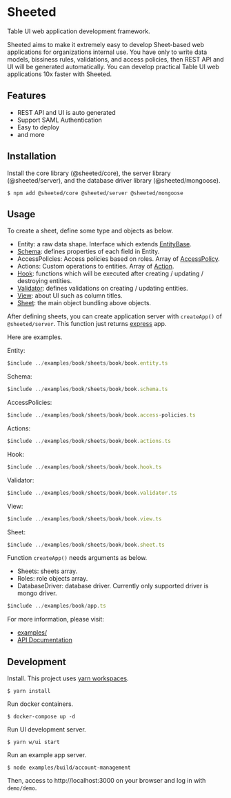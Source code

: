 <!-- README.md is generated automatically. DO NOT edit manually. -->

# Sheeted

Table UI web application development framework.

Sheeted aims to make it extremely easy to develop Sheet-based web applications for organizations internal use. You have only to write data models, bissiness rules, validations, and access policies, then REST API and UI will be generated automatically. You can develop practical Table UI web applications 10x faster with Sheeted.

## Features

* REST API and UI is auto generated
* Support SAML Authentication
* Easy to deploy
* and more

## Installation

Install the core library (@sheeted/core), the server library (@sheeted/server), and the database driver library (@sheeted/mongoose).

```console
$ npm add @sheeted/core @sheeted/server @sheeted/mongoose
```

## Usage

To create a sheet, define some type and objects as below.

[EntityBase]:https://realglobe-inc.github.io/sheeted/core/interfaces/_entitybase_type_.entitybase.html
[Schema]:https://realglobe-inc.github.io/sheeted/core/modules/_schema_type_.html#schema
[AccessPolicy]: https://realglobe-inc.github.io/sheeted/core/modules/_accesspolicy_type_.html#accesspolicy
[Action]: https://realglobe-inc.github.io/sheeted/core/modules/_action_type_.html#action
[Hook]:https://realglobe-inc.github.io/sheeted/core/modules/_hook_type_.html#hook
[Validator]:https://realglobe-inc.github.io/sheeted/core/modules/_validator_type_.html#validator
[View]:https://realglobe-inc.github.io/sheeted/core/modules/_view_type_.html#view
[Sheet]:https://realglobe-inc.github.io/sheeted/core/modules/_sheet_type_.html#sheet

* Entity: a raw data shape. Interface which extends [EntityBase][EntityBase].
* [Schema][Schema]: defines properties of each field in Entity.
* AccessPolicies: Access policies based on roles. Array of [AccessPolicy][AccessPolicy].
* Actions: Custom operations to entities. Array of [Action][Action].
* [Hook][Hook]: functions which will be executed after creating / updating / destroying entities.
* [Validator][Validator]: defines validations on creating / updating entities.
* [View][View]: about UI such as column titles.
* [Sheet][Sheet]: the main object bundling above objects.

After defining sheets, you can create application server with `createApp()` of `@sheeted/server`. This function just returns [express](https://expressjs.com/) app.

Here are examples.

Entity:

```ts
$include ../examples/book/sheets/book/book.entity.ts
```

Schema:

```ts
$include ../examples/book/sheets/book/book.schema.ts
```

AccessPolicies:

```ts
$include ../examples/book/sheets/book/book.access-policies.ts
```

Actions:

```ts
$include ../examples/book/sheets/book/book.actions.ts
```

Hook:

```ts
$include ../examples/book/sheets/book/book.hook.ts
```

Validator:

```ts
$include ../examples/book/sheets/book/book.validator.ts
```

View:

```ts
$include ../examples/book/sheets/book/book.view.ts
```

Sheet:

```ts
$include ../examples/book/sheets/book/book.sheet.ts
```

Function `createApp()` needs arguments as below.

* Sheets: sheets array.
* Roles: role objects array.
* DatabaseDriver: database driver. Currently only supported driver is mongo driver.

```ts
$include ../examples/book/app.ts
```

For more information, please visit:

* [examples/](./examples)
* [API Documentation](https://realglobe-inc.github.io/sheeted/)

## Development

Install. This project uses [yarn workspaces](https://classic.yarnpkg.com/blog/2017/08/02/introducing-workspaces/).

```console
$ yarn install
```

Run docker containers.

```console
$ docker-compose up -d
```

Run UI development server.

```console
$ yarn w/ui start
```

Run an example app server.

```console
$ node examples/build/account-management
```

Then, access to http://localhost:3000 on your browser and log in with `demo/demo`.
